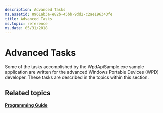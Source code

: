 ```yaml
---
description: Advanced Tasks
ms.assetid: 8961ab3a-e82b-45bb-9dd2-c2ae196343fe
title: Advanced Tasks
ms.topic: reference
ms.date: 05/31/2018
---
```


# Advanced Tasks

Some of the tasks accomplished by the WpdApiSample.exe sample application are written for the advanced Windows Portable Devices (WPD) developer. These tasks are described in the topics within this section.

## Related topics

<dl> <dt>

[**Programming Guide**](programming-guide.md)
</dt> </dl>

 

 



